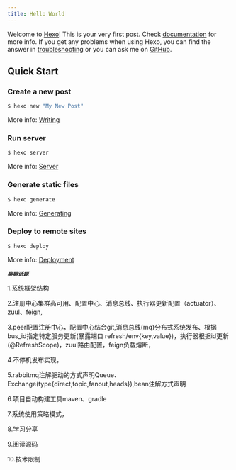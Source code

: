 ```yaml
---
title: Hello World
---
```

Welcome to [Hexo](https://hexo.io/)! This is your very first post. Check [documentation](https://hexo.io/docs/) for more info. If you get any problems when using Hexo, you can find the answer in [troubleshooting](https://hexo.io/docs/troubleshooting.html) or you can ask me on [GitHub](https://github.com/hexojs/hexo/issues).

## Quick Start

### Create a new post

``` bash
$ hexo new "My New Post"
```

More info: [Writing](https://hexo.io/docs/writing.html)

### Run server

``` bash
$ hexo server
```

More info: [Server](https://hexo.io/docs/server.html)

### Generate static files

``` bash
$ hexo generate
```

More info: [Generating](https://hexo.io/docs/generating.html)

### Deploy to remote sites

``` bash
$ hexo deploy
```

More info: [Deployment](https://hexo.io/docs/deployment.html)


**_`聊聊话题`_**

1.系统框架结构  

2.注册中心集群高可用、配置中心、消息总线、执行器更新配置（actuator）、zuul、feign,

3.peer配置注册中心，配置中心结合git,消息总线(mq)分布式系统发布、根据bus_id指定特定服务更新(暴露端口 refresh/env{key,value})，执行器根据id更新(@RefreshScope)，zuul路由配置，feign负载熔断，

4.不停机发布实现，

5.rabbitmq注解驱动的方式声明Queue、Exchange(type{direct,topic,fanout,heads}),bean注解方式声明

6.项目自动构建工具maven、gradle

7.系统使用策略模式，

8.学习分享

9.阅读源码

10.技术限制




